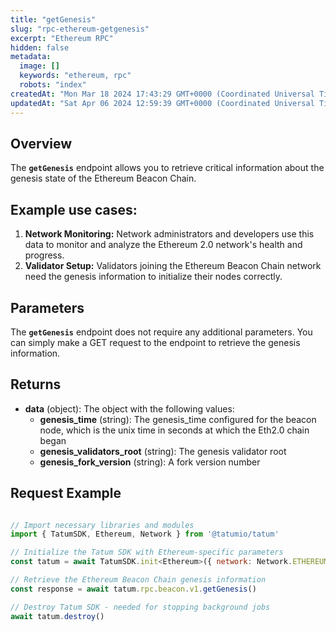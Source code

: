 ```yaml
---
title: "getGenesis"
slug: "rpc-ethereum-getgenesis"
excerpt: "Ethereum RPC"
hidden: false
metadata: 
  image: []
  keywords: "ethereum, rpc"
  robots: "index"
createdAt: "Mon Mar 18 2024 17:43:29 GMT+0000 (Coordinated Universal Time)"
updatedAt: "Sat Apr 06 2024 12:59:39 GMT+0000 (Coordinated Universal Time)"
---
```

## Overview

The **`getGenesis`** endpoint allows you to retrieve critical information about the genesis state of the Ethereum Beacon Chain.

## Example use cases:

1. **Network Monitoring:** Network administrators and developers use this data to monitor and analyze the Ethereum 2.0 network's health and progress.
2. **Validator Setup:** Validators joining the Ethereum Beacon Chain network need the genesis information to initialize their nodes correctly.

## Parameters

The **`getGenesis`** endpoint does not require any additional parameters. You can simply make a GET request to the endpoint to retrieve the genesis information.

## Returns

- **data** (object): The object with the following values:
  - **genesis_time** (string): The genesis_time configured for the beacon node, which is the unix time in seconds at which the Eth2.0 chain began
  - **genesis_validators_root** (string): The genesis validator root
  - **genesis_fork_version** (string): A fork version number

## Request Example

```Text cURL

```
```javascript JS SDK
// Import necessary libraries and modules
import { TatumSDK, Ethereum, Network } from '@tatumio/tatum'

// Initialize the Tatum SDK with Ethereum-specific parameters
const tatum = await TatumSDK.init<Ethereum>({ network: Network.ETHEREUM })

// Retrieve the Ethereum Beacon Chain genesis information
const response = await tatum.rpc.beacon.v1.getGenesis()

// Destroy Tatum SDK - needed for stopping background jobs
await tatum.destroy()
```
